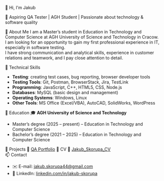 👋 Hi, I'm Jakub 

🎯 Aspiring QA Tester | AGH Student | Passionate about technology & software quality  

🔹 About Me
I am a Master’s student in Education in Technology and Computer Science at AGH University of Science and Technology in Cracow.  
I am looking for an opportunity to gain my first professional experience in IT, especially in software testing.  
I have strong communication and analytical skills, experience in customer relations and teamwork, and I pay close attention to detail.  

🔹 Technical Skills
- **Testing**: creating test cases, bug reporting, browser developer tools  
- **Testing Tools**: Git, Postman, BrowserStack, Jira, TestLink  
- **Programming**: JavaScript, C++, HTML5, CSS, Node.js  
- **Databases**: MySQL (basic design and management)  
- **Operating Systems**: Windows, Linux  
- **Other Tools**: MS Office (Excel/VBA), AutoCAD, SolidWorks, WordPress  

🔹 Education
🎓 **AGH University of Science and Technology**  
- Master’s degree (2025 – present) – Education in Technology and Computer Science  
- Bachelor’s degree (2021 – 2025) – Education in Technology and Computer Science  

🔹 Projects
📂 [QA Portfolio](https://github.com/jakubskorupa02/QA-Portfolio) 
🔹 CV 
📁 [Jakub_Skorupa_CV](https://drive.google.com/file/d/1hZYDGylB_kJN8pOvRmYhVs-PGoppblO3/view?usp=sharing)  
📫 Contact
- ✉️ E-mail: jakub.skorupa44@gmail.com  
- 🔗 LinkedIn: [linkedin.com/in/jakub-skorupa](https://www.linkedin.com/in/jakub-skorupa-6b6546316)  
